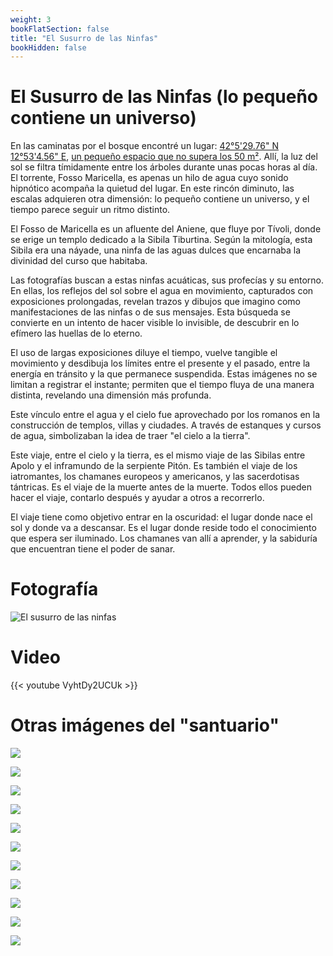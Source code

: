 ```yaml
---
weight: 3
bookFlatSection: false
title: "El Susurro de las Ninfas"
bookHidden: false
---
```


# El Susurro de las Ninfas (lo pequeño contiene un universo)

En las caminatas por el bosque encontré un
lugar: [42°5'29.76" N 12°53'4.56" E](https://www.google.com/maps/place/42%C2%B005'29.8%22N+12%C2%B053'04.6%22E/@42.091604,12.8820251,17z/data=!3m1!4b1!4m4!3m3!8m2!3d42.0916!4d12.8846?entry=ttu&g_ep=EgoyMDI0MTExMy4xIKXMDSoJLDEwMjExMjM0SAFQAw%3D%3D), [un pequeño espacio que no supera los 50 m²](https://www.google.com/maps/d/edit?mid=1RBN4q5D502HuN8aI8RgC7KfpprJPbM0&usp=sharing).
Allí, la luz del sol se filtra tímidamente entre los árboles durante unas pocas horas al día. El
torrente, Fosso Maricella, es apenas un hilo de agua cuyo sonido hipnótico acompaña la quietud del lugar. En este
rincón diminuto, las escalas adquieren otra dimensión: lo pequeño contiene un universo, y el tiempo parece seguir un
ritmo distinto.

El Fosso de Maricella es un afluente del Aniene, que fluye por Tívoli, donde se erige un templo dedicado a la Sibila
Tiburtina. Según la mitología, esta Sibila era una náyade, una ninfa de las aguas dulces que encarnaba la divinidad
del curso que habitaba.

Las fotografías buscan a estas ninfas acuáticas, sus profecías y su entorno. En ellas, los reflejos del sol sobre el
agua en movimiento, capturados con exposiciones prolongadas, revelan trazos y dibujos que imagino como manifestaciones
de las ninfas o de sus mensajes. Esta búsqueda se convierte en un intento de hacer visible lo invisible, de descubrir en
lo efímero las huellas de lo eterno.

El uso de largas exposiciones diluye el tiempo, vuelve tangible el movimiento y desdibuja los límites entre el presente
y el pasado, entre la energía en tránsito y la que permanece suspendida. Estas imágenes no se limitan a registrar el
instante; permiten que el tiempo fluya de una manera distinta, revelando una dimensión más profunda.

Este vínculo entre el agua y el cielo fue aprovechado por los romanos en la construcción de templos, villas y ciudades.
A través de estanques y cursos de agua, simbolizaban la idea de traer "el cielo a la tierra".

Este viaje, entre el cielo y la tierra, es el mismo viaje de las Sibilas entre Apolo y el inframundo de la serpiente
Pitón. Es también el viaje de los iatromantes, los chamanes europeos y americanos, y las sacerdotisas tántricas. Es el
viaje de la muerte antes de la muerte. Todos ellos pueden hacer el viaje, contarlo después y ayudar a otros a
recorrerlo.

El viaje tiene como objetivo entrar en la oscuridad: el lugar donde nace el sol y donde va a descansar. Es el lugar
donde reside todo el conocimiento que espera ser iluminado. Los chamanes van allí a aprender, y la sabiduría que
encuentran tiene el poder de sanar.

# Fotografía

![El susurro de las ninfas](/images/X1V45282-Enhanced-SR.jpg)

# Video

{{< youtube VyhtDy2UCUk >}}

# Otras imágenes del "santuario"

![](20241104_1238_X1V44656_fransimo_1.jpeg)

![](20241104_1240_X1V44658_fransimo.jpeg)

![](20241104_1250_X1V44668_fransimo.jpeg)

![](20241105_1047_X1V44833_fransimo.jpeg)

![](20241105_1053_X1V44838_fransimo.jpeg)

![](20241105_1056_XT252806_fransimo.jpeg)

![](20241105_1057_XT252812_fransimo.jpeg)

![](20241111_1035_X1V45244_fransimo.jpeg)

![](20241111_1055_X1V45257_fransimo.jpeg)

![](20241112_1038_X1V45328-Enhanced-NR_fransimo-2.jpeg)

![](20241112_1038_X1V45328-Enhanced-NR_fransimo.jpeg)
